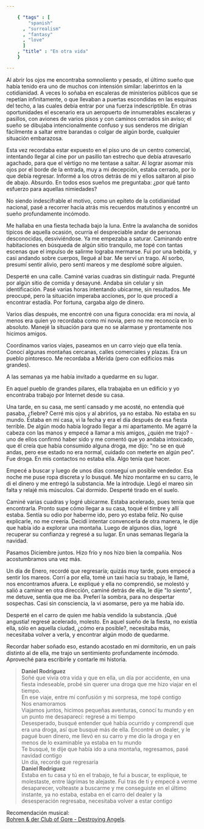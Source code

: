 ```yaml
--- 

    { "tags" : [
        "spanish"
      , "surrealism"
      , "fantasy"
      , "love"
      ]
    , "title" : "En otra vida"
    }

--- 
```


Al abrir los ojos me encontraba somnoliento y pesado, el último sueño que había
tenido era uno de muchos con intensión similar: laberintos en la cotidianidad.
A veces lo soñaba en escaleras de ministerios públicos que se repetían
infinitamente, o que llevaban a puertas escondidas en las esquinas del techo, a
las cuales debía entrar por una fuerza indescriptible. En otras oportunidades
el escenario era un aeropuerto de innumerables escaleras y pasillos, con
aviones de varios pisos y con caminos cerrados sin aviso; el sueño se dibujaba
intencionalmente confuso y sus senderos me dirigían fácilmente a saltar entre
barandas o colgar de algún borde, cualquier situación embarazosa.

Esta vez recordaba estar expuesto en el piso uno de un centro comercial,
intentando llegar al cine por un pasillo tan estrecho que debía atravesarlo
agachado, para que el vértigo no me tentase a saltar. Al lograr asomar mis ojos
por el borde de la entrada, muy a mi decepción, estaba cerrado, por lo que
debía regresar. Informé a los otros detrás de mi y ellos saltaron al piso de
abajo. Absurdo. En todos esos sueños me preguntaba: ¿por qué tanto esfuerzo
para aquellas nimiedades?

No siendo indescifrable el motivo, como un epíteto de la cotidianidad
nacional, pasé a recorrer hacia atrás mis recuerdos matutinos y encontré un
sueño profundamente incómodo.

Me hallaba en una fiesta techada bajo la luna. Entre la avalancha de sonidos
típicos de aquella ocasión, ocurría el despreciable andar de personas
desconocidas, desviviéndose. Ya me empezaba a saturar. Caminando entre
habitaciones en búsqueda de algún sitio tranquilo, me topé con tantas escenas
que el impulso de salirme lograba mermarse. Fui por una bebida, y casi andando
sobre cuerpos, llegué al bar. Me serví un trago. Al sorbo, presumí sentir
alivio, pero sentí mareos y me desplomé sobre alguien.

Desperté en una calle. Caminé varias cuadras sin distinguir nada. Pregunté por
algún sitio de comida y desayuné. Andaba sin celular y sin identificación. Pasé
varias horas intentando ubicarme, sin resultados. Me preocupé, pero la
situación imperaba acciones, por lo que procedí a encontrar estadía. Por
fortuna, cargaba algo de dinero.

Varios días después, me encontré con una figura conocida: era mi novia, al
menos era quien yo recordaba como mi novia, pero no me reconocía en lo
absoluto. Manejé la situación para que no se alarmase y prontamente nos
hicimos amigos.

Coordinamos varios viajes, paseamos en un carro viejo que ella tenía. Conocí
algunas montañas cercanas, calles comerciales y plazas. Era un pueblo
pintoresco. Me recordaba a Mérida (pero con edificios más grandes).

A las semanas ya me había invitado a quedarme en su lugar.

En aquel pueblo de grandes pilares, ella trabajaba en un edificio y yo
encontraba trabajo por Internet desde su casa.

Una tarde, en su casa, me sentí cansado y me acosté, no entendía qué pasaba, ¿fiebre?
Cerré mis ojos y al abrirlos, ya no estaba. No estaba en su mundo. Estaba en mi
casa, vi la fecha y era el día después de esa fiesta terrible. De algún modo
había logrado llegar a mi apartamento. Me agarré la cabeza con las manos y
empecé a llamar a mis amigos, ¿quién me trajo? - uno de ellos confirmó haber
sido y me comentó que yo andaba intoxicado, que él creía que había consumido
alguna droga, me dijo: "no se en qué andas, pero ese estado no era normal,
cuidado con meterte en algún peo". Fue droga. En mis contactos no estaba ella.
Algo tenía que hacer.

Empecé a buscar y luego de unos días conseguí un posible vendedor. Esa noche me
puse ropa discreta y lo busqué. Me hizo montarme en su carro, le di el dinero y
me entregó la substancia. Me la introduje. Llegó el mareo sin falta y relajé
mis músculos. Caí dormido. Desperté tirado en el suelo.

Caminé varias cuadras y logré ubicarme. Estaba acelerado, pues tenía que
encontrarla. Pronto supe cómo llegar a su casa, toqué el timbre y allí estaba.
Sentía su odio por haberme ido, pero yo estaba feliz. No quise explicarle, no
me creería. Decidí intentar convencerla de otra manera, le dije que había ido a
explorar una montaña. Luego de algunos días, logré recuperar su confianza y
regresé a su lugar. En unas semanas llegaría la navidad.

Pasamos Diciembre juntos. Hizo frío y nos hizo bien la compañía. Nos
acostumbramos una vez más.

Un día de Enero, recordé que regresaría; quizás muy tarde, pues empecé a sentir
los mareos. Corrí a por ella, tomé un taxi hacia su trabajo, le llamé, nos
encontramos afuera. Le expliqué y ella no comprendió, se molestó y salió a
caminar en otra dirección, caminé detrás de ella, le dije "lo siento", me
detuve, sentía que me iba. Preferí la sombra, para no despertar sospechas. Casi
sin consciencia, la vi asomarse, pero ya me había ido.

Desperté en el carro de quien me había vendido la substancia. ¡Qué angustia!
regresé acelerado, molesto. En aquel sueño de la fiesta, no existía ella,
sólo en aquella ciudad, ¿cómo era posible?, necesitaba más, necesitaba volver a
verla, y encontrar algún modo de quedarme.

Recordar haber soñado eso, estando acostado en mi dormitorio, en un país
distinto al de ella, me trajo un sentimiento profundamente incómodo. Aproveché
para escribirle y contarle mi historia.

>   **Daniel Rodriguez**  
    Soñé que vivía otra vida y que en ella, un día por accidente, en una fiesta
    indeseable, probé sin querer una droga que me hizo viajar en el tiempo.  
    En ese viaje, entre mi confusión y mi sorpresa, me topé contigo  
    Nos enamoramos  
    Viajamos juntos, hicimos pequeñas aventuras, conocí tu mundo y en un punto
    me desaparecí: regresé a mi tiempo  
    Desesperado, busqué entender qué había ocurrido y comprendí que era una
    droga, así que busqué más de ella. Encontré un dealer, y le pagué buen
    dinero, me llevó en su carro y me dio la droga y en menos de lo examinable
    ya estaba en tu mundo  
    Te busqué, te dije que había ido a una montaña, regresamos, pasé navidad
    contigo  
    Un día, recordé que regresaría  
>   **Daniel Rodriguez**  
    Estaba en tu casa y tú en el trabajo, te fui a buscar, te explique, te
    molestaste, entre lágrimas te alejaste. Fui tras de ti y empecé a verme
    desaparecer, volteaste a buscarme y me conseguiste en el último instante, ya no
    estaba, estaba en el carro del dealer y la desesperación regresaba, necesitaba
    volver a estar contigo

Recomendación musical:  
[Bohren & der Club of Gore - Destroying Angels](https://www.youtube.com/watch?v=xY1wBUrdRFg).
 
